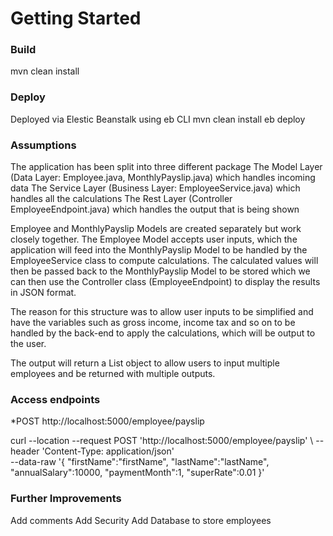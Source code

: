 # Getting Started

### Build
mvn clean install

### Deploy
Deployed via Elestic Beanstalk using eb CLI
mvn clean install
eb deploy

### Assumptions 
The application has been split into three different package
	The Model Layer (Data Layer: Employee.java, MonthlyPayslip.java) which handles incoming data
	The Service Layer (Business Layer: EmployeeService.java) which handles all the calculations
	The Rest Layer (Controller EmployeeEndpoint.java) which handles the output that is being shown
	
Employee and MonthlyPayslip Models are created separately but work closely together. The Employee Model accepts user inputs, which the application will feed into the MonthlyPayslip Model to be handled by the EmployeeService class to compute calculations. The calculated values will then be passed back to the MonthlyPayslip Model to be stored which we can then use the Controller class (EmployeeEndpoint) to display the results in JSON format.

The reason for this structure was to allow user inputs to be simplified and have the variables such as gross income, income tax and so on to be handled by the back-end to apply the calculations, which will be output to the user.

The output will return a List object to allow users to input multiple employees and be returned with multiple outputs.

### Access endpoints

*POST http://localhost:5000/employee/payslip

curl --location --request POST 'http://localhost:5000/employee/payslip' \ 
--header 'Content-Type: application/json' \
--data-raw '{
    "firstName":"firstName",
    "lastName":"lastName",
    "annualSalary":10000,
    "paymentMonth":1,
    "superRate":0.01
}'


### Further Improvements
Add comments
Add Security
Add Database to store employees